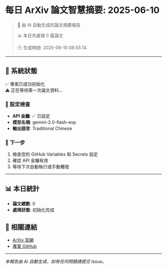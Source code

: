 # 每日 ArXiv 論文智慧摘要: 2025-06-10

> 🤖 由 AI 自動生成的論文摘要報告
> 
> 📊 本日共處理 0 篇論文
> 
> 🕒 生成時間: 2025-06-10 08:55:14

---

## 📢 系統狀態

✅ 專案已成功初始化  
⚠️ 正在等待第一次論文資料...

### 🔧 設定檢查

- **API 金鑰**: ✅ 已設定
- **模型名稱**: gemini-2.0-flash-exp
- **輸出語言**: Traditional Chinese

### 🚀 下一步

1. 檢查您的 GitHub Variables 和 Secrets 設定
2. 確認 API 金鑰有效
3. 等待下次自動執行或手動觸發

---

## 📊 本日統計

- **論文總數**: 0
- **處理狀態**: 初始化完成

## 🔗 相關連結

- [ArXiv 官網](https://arxiv.org/)
- [專案 GitHub](https://github.com/audi0417/daily-arxiv-ai-summary)

---

*本報告由 AI 自動生成，如有任何問題請提交 Issue。*
